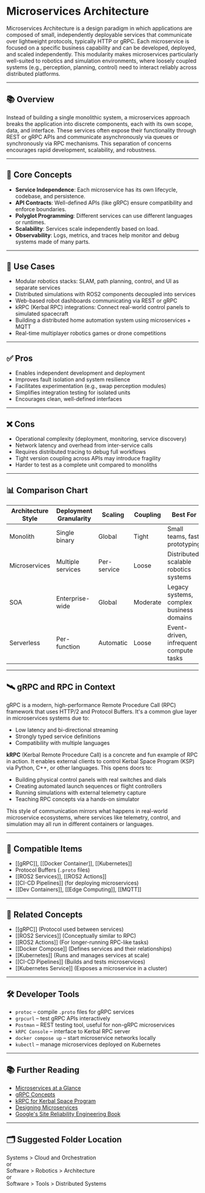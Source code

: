 # Microservices Architecture

Microservices Architecture is a design paradigm in which applications are composed of small, independently deployable services that communicate over lightweight protocols, typically HTTP or gRPC. Each microservice is focused on a specific business capability and can be developed, deployed, and scaled independently. This modularity makes microservices particularly well-suited to robotics and simulation environments, where loosely coupled systems (e.g., perception, planning, control) need to interact reliably across distributed platforms.

---

## 📚 Overview

Instead of building a single monolithic system, a microservices approach breaks the application into discrete components, each with its own scope, data, and interface. These services often expose their functionality through REST or gRPC APIs and communicate asynchronously via queues or synchronously via RPC mechanisms. This separation of concerns encourages rapid development, scalability, and robustness.

---

## 🧠 Core Concepts

- **Service Independence**: Each microservice has its own lifecycle, codebase, and persistence.
- **API Contracts**: Well-defined APIs (like gRPC) ensure compatibility and enforce boundaries.
- **Polyglot Programming**: Different services can use different languages or runtimes.
- **Scalability**: Services scale independently based on load.
- **Observability**: Logs, metrics, and traces help monitor and debug systems made of many parts.

---

## 🧰 Use Cases

- Modular robotics stacks: SLAM, path planning, control, and UI as separate services
- Distributed simulations with ROS2 components decoupled into services
- Web-based robot dashboards communicating via REST or gRPC
- kRPC (Kerbal RPC) integrations: Connect real-world control panels to simulated spacecraft
- Building a distributed home automation system using microservices + MQTT
- Real-time multiplayer robotics games or drone competitions

---

## ✅ Pros

- Enables independent development and deployment
- Improves fault isolation and system resilience
- Facilitates experimentation (e.g., swap perception modules)
- Simplifies integration testing for isolated units
- Encourages clean, well-defined interfaces

---

## ❌ Cons

- Operational complexity (deployment, monitoring, service discovery)
- Network latency and overhead from inter-service calls
- Requires distributed tracing to debug full workflows
- Tight version coupling across APIs may introduce fragility
- Harder to test as a complete unit compared to monoliths

---

## 📊 Comparison Chart

| Architecture Style | Deployment Granularity | Scaling | Coupling | Best For                                 |
|--------------------|------------------------|---------|----------|------------------------------------------|
| Monolith           | Single binary          | Global  | Tight    | Small teams, fast prototyping            |
| Microservices      | Multiple services       | Per-service | Loose | Distributed, scalable robotics systems   |
| SOA                | Enterprise-wide         | Global  | Moderate | Legacy systems, complex business domains |
| Serverless         | Per-function            | Automatic | Loose | Event-driven, infrequent compute tasks   |

---

## 🛰️ gRPC and RPC in Context

gRPC is a modern, high-performance Remote Procedure Call (RPC) framework that uses HTTP/2 and Protocol Buffers. It's a common glue layer in microservices systems due to:

- Low latency and bi-directional streaming
- Strongly typed service definitions
- Compatibility with multiple languages

**kRPC** (Kerbal Remote Procedure Call) is a concrete and fun example of RPC in action. It enables external clients to control Kerbal Space Program (KSP) via Python, C++, or other languages. This opens doors to:

- Building physical control panels with real switches and dials
- Creating automated launch sequences or flight controllers
- Running simulations with external telemetry capture
- Teaching RPC concepts via a hands-on simulator

This style of communication mirrors what happens in real-world microservice ecosystems, where services like telemetry, control, and simulation may all run in different containers or languages.

---

## 🔧 Compatible Items

- [[gRPC]], [[Docker Container]], [[Kubernetes]]
- Protocol Buffers (`.proto` files)
- [[ROS2 Services]], [[ROS2 Actions]]
- [[CI-CD Pipelines]] (for deploying microservices)
- [[Dev Containers]], [[Edge Computing]], [[MQTT]]

---

## 🔗 Related Concepts

- [[gRPC]] (Protocol used between services)
- [[ROS2 Services]] (Conceptually similar to RPC)
- [[ROS2 Actions]] (For longer-running RPC-like tasks)
- [[Docker Compose]] (Defines services and their relationships)
- [[Kubernetes]] (Runs and manages services at scale)
- [[CI-CD Pipelines]] (Builds and tests microservices)
- [[Kubernetes Service]] (Exposes a microservice in a cluster)

---

## 🛠 Developer Tools

- `protoc` – compile `.proto` files for gRPC services
- `grpcurl` – test gRPC APIs interactively
- `Postman` – REST testing tool, useful for non-gRPC microservices
- `kRPC Console` – interface to Kerbal RPC server
- `docker compose up` – start microservice networks locally
- `kubectl` – manage microservices deployed on Kubernetes

---

## 📚 Further Reading

- [Microservices at a Glance](https://martinfowler.com/articles/microservices.html)
- [gRPC Concepts](https://grpc.io/docs/what-is-grpc/introduction/)
- [kRPC for Kerbal Space Program](https://krpc.github.io/krpc/)
- [Designing Microservices](https://12factor.net/)
- [Google's Site Reliability Engineering Book](https://sre.google/books/)

---

## 🗂 Suggested Folder Location

Systems > Cloud and Orchestration  
or  
Software > Robotics > Architecture  
or  
Software > Tools > Distributed Systems

